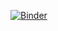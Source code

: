 [![Binder](https://mybinder.org/badge_logo.svg)](https://mybinder.org/v2/gh/pyshs/pyshs-bac-a-sable/master)


